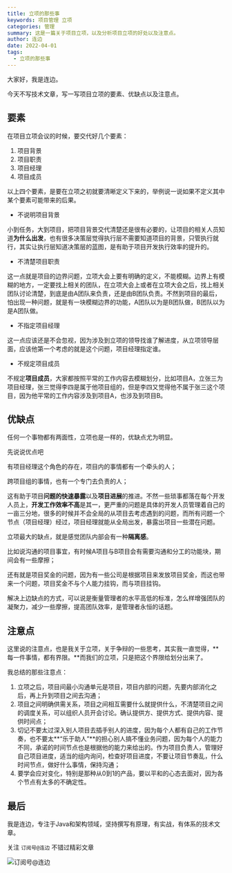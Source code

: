 ```yaml
---
title: 立项的那些事
keywords: 项目管理 立项
categories: 管理
summary: 这是一篇关于项目立项，以及分析项目立项的好处以及注意点。
author: 连边
date: 2022-04-01
tags:
  - 立项的那些事
---
```


大家好，我是连边。

今天不写技术文章，写一写项目立项的要素、优缺点以及注意点。



## 要素

在项目立项会议的时候，要交代好几个要素：

1. 项目背景
2. 项目职责
3. 项目经理
4. 项目成员

以上四个要素，是要在立项之初就要清晰定义下来的，举例说一说如果不定义其中某个要素可能带来的后果。

- 不说明项目背景

小到任务，大到项目，把项目背景交代清楚还是很有必要的，让项目的相关人员知道**为什么出发**，也有很多决策层觉得执行层不需要知道项目的背景，只管执行就行，其实让执行层知道决策层的蓝图，是有助于项目开发执行效率的提升的。

- 不清楚项目职责

这一点就是项目的边界问题，立项大会上要有明确的定义，不能模糊。边界上有模糊的地方，一定要找上相关的团队，在立项大会上或者在立项大会之后，找上相关团队讨论清楚，到底是由A团队来负责，还是由B团队负责。不然到项目的最后，怕出现一种问题，就是有一块模糊边界的功能，A团队以为是B团队做，B团队以为是A团队做。

- 不指定项目经理

这一点应该还是不会忽视，因为涉及到立项的领导找谁了解进度，从立项领导层面，应该他第一个考虑的就是这个问题，项目经理指定谁。

- 不规定项目成员

不规定**项目成员**，大家都按照平常的工作内容去模糊划分，比如项目A，立张三为项目经理，张三觉得李四是属于他项目组的，但是李四又觉得他不属于张三这个项目，因为他平常的工作内容涉及到项目A，也涉及到项目B。



## 优缺点

任何一个事物都有两面性，立项也是一样的，优缺点尤为明显。

先说说优点吧

有项目经理这个角色的存在，项目内的事情都有一个牵头的人；

跨项目组的事情，也有一个专门去负责的人；

这有助于项目**问题的快速暴露**以及**项目进展**的推进。不然一些琐事都落在每个开发人员上，**开发工作效率不高**是其一，更严重的问题是具体的开发人员管理着自己的一亩三分地，很多的时候并不会全局的从项目去考虑遇到的问题，而所有问题一个节点（项目经理）经过，项目经理就能从全局出发，暴露出项目一些潜在问题。

立项最大的缺点，就是感觉团队内部会有一种**隔离感**。

比如说沟通的项目事宜，有时候A项目与B项目会有需要沟通和分工的功能块，期间会有一些摩擦；

还有就是项目奖金的问题，因为有一些公司是根据项目来发放项目奖金，而这也带来一个问题，项目奖金不与个人能力挂钩，而与项目挂钩。

解决上边缺点的方式，可以说是衡量管理者的水平高低的标准，怎么样增强团队的凝聚力，减少一些摩擦，提高团队效率，是管理者永恒的话题。



## 注意点

这里说的注意点，也是我关于立项，关于争辩的一些思考，其实我一直觉得，**每一件事情，都有界限。**而我们的立项，只是把这个界限给划分出来了。

我总结的那些注意点：

1. 立项之后，项目间最小沟通单元是项目，项目内部的问题，先要内部消化之后，再上升到项目之间去沟通；
2. 项目之间明确供需关系，项目之间相互需要什么就提供什么，不清楚项目之间的调度关系，可以组织人员开会讨论。确认提供方、提供方式、提供内容、提供时间点；
3. 切记不要太过深入别人项目去插手别人的进度，因为每个人都有自己的工作节奏，也不要太**“乐于助人”**的担心别人搞不懂业务问题，因为每个人的能力不同，承诺的时间节点也是根据他的能力来给出的。作为项目负责人，管理好自己项目进度，适当的组内询问，检查好项目进度，不要让项目节奏乱，什么时间节点，做好什么事情，保持沟通；
4. 要学会应对变化，特别是那种从0到1的产品，要以平和的心态去面对，因为各个节点有太多的不确定性。



## 最后

我是连边，专注于Java和架构领域，坚持撰写有原理，有实战，有体系的技术文章。

关注 `订阅号@连边` 不错过精彩文章

![订阅号@连边](https://mkstatic.lianbian.net/202204031131412.jpg)